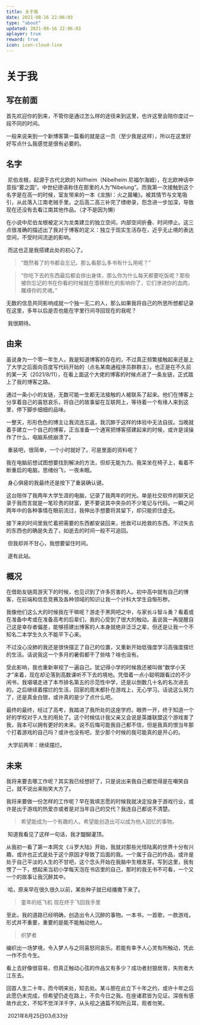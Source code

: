 ```yaml
---
title: 关于我
date: 2021-08-16 22:06:03
type: "about"
updated: 2021-08-16 22:06:03
aplayer: true
reward: true
icon: icon-cloud-line
---
```


# 关于我

## 写在前面

​		首先欢迎你的到来，不管你是通过怎么样的途径来到这里，也许这里会陪你度过一段不同的时间。

​		一般来说来到一个新博客第一篇看的就是这一页（至少我是这样），所以在这里好好写点什么我感觉是很有必要的。

## 名字

​		尼伯龙根，起源于古代北欧的 Nilfheim（Nibelheim 尼福尔海姆），在北欧神话中意指“雾之国”。中世纪德语称住在那里的人为“Nibelung”。而我第一次接触到这个名字是在高一的时候，室友带来的一本《龙族Ⅰ：火之晨曦》。被其情节与文笔吸引，从此落入江南老贼手里。之后高二高三补完了缥缈录，怨念进一步加深，导致现在还没有去看江南其他作品。（才不是因为懒）

​		在小说中尼伯龙根被定义为龙类建立的独立空间，内部空间折叠、时间停止。这三点很准确的描述出了我对于博客的定义：独立于现实生活存在，近乎无止境的表达空间，不受时间流逝的影响。

​		而这也正是我搭建此处的初心了。

> “既然看了的书都会忘记，那么看那么多书有什么用呢？”

> “你吃下去的东西最后都会排出身体，那么你为什么每天都要吃饭呢？那些被你忘记的书在你看的时候就在潜移默化的影响你了，它们渗进你的血肉，雕琢你的灵魂。”

​		无数的信息共同影响成就一个独一无二的人，那么如果我将自己的所思所想都记录在这里，多年以后是否也能在字里行间寻回现在的我呢？

​		我很期待。

## 由来

​		虽说身为一个零一年生人，我是知道博客的存在的，不过真正频繁接触起来还是上了大学之后面向百度写代码开始的（点名某南通程序员群群主）。也正是在不久前的某一天（2021/8/11），在看上面这个大佬的博客的时候点进了一条友链，正式踏上了我的博客之路。

​		通过一条小小的友链，无数可能一生都无法接触的人被联系了起来。他们在博客上分享着自己的喜怒哀乐，将自己的故事留在互联网上，等待着一个有缘人来到这里，停下脚步细细的品味。

​		一整天，形形色色的博主让我流连忘返，我沉醉于这样的体验中无法自拔。当晚就着手建立一个自己的博客，正当准备一个通宵把博客搭建起来的时候，或许是误操作了什么，电脑系统崩溃了。

​		重装吧，很简单，一个小时就好了。可是里面的资料呢？

​		我在电脑前想试图想要找到解决的方法，但却无能为力。我呆坐在椅子上，看着不断重启的电脑，思绪纷飞，一夜未眠。

​		身心俱疲的我最终还是按下了重装确认键。

​		这台陪伴了我两年大学生涯的电脑，记录了我两年的时光。单是社交软件的聊天记录于我而言就是一笔珍贵的财富，更不要说其中夹杂的不少笔记与代码。一瞬之间两年中的各种事情在眼前流过，我伸出手想要将其留下，却只能抓住虚无。

​		接下来的时间里我忙着把需要的东西都安装回来，抢救可以抢救的东西。不过失去的东西也的确是失去了，如逝去的时间一般不可追回。

​		但我却并不甘心，我想要留住时间。

​		遂有此站。

## 概况

​		在借助友链周游天下的时候，也见识到了许多厉害的人。初中高中就有自己的博客，在前端和信息竞赛及各种领域的知识让我一个计科大学生自惭形秽。

​		我像他们这么大的时候我在干嘛呢？游走于黑网吧之中，与家长斗智斗勇？看着或在准备中考或在准备高考的后辈们，我的心受到了很大的触动。虽说我一再提醒自己这是幸存者偏差，能够搭建出博客的人本身就绝非泛泛之辈，但还是让我一个不知名二本学生久久不能平下心来。

​		不过没心没肺的我还是很快摆正了自己的位置，又重新开始低强度学习高强度摆烂的生活。话说我这一个多月的暑假都干了些啥？啥也没有。

​		受此影响，我也重新审视了一遍自己。犹记得小学的时候我还被叫做“数学小天才”来着，现在却沦落到高数课听不下去的境地。凭借着一点小聪明跟看过的不少闲书，我堪堪走进了本市排名第五的示范性中学，还是以倒数几十名的名次进去的。之后继续着摆烂的生活，回家的周末都扑在游戏上，无心学习。话说这么努力了，还是真金白银，或许真的是少了点什么吧。

​		最终的最终，经过了高考，我踏进了我所处的这座学府。眼界一开，终于知道一个好的学校对于人生的用处了。这个时候估计我父亲又会说是英雄联盟这个游戏害了我，我本可以拥有更好的未来。说不后悔可能我自己都不信，但是我真的恨当年那个打着游戏的自己吗？或许也没有吧，至少那个时候的我可能真的是开心的。

​		大学前两年：继续摆烂。

## 		未来

​		我将来要去哪工作呢？其实我已经想好了，只是说出来我自己都觉得是在嘲笑自己，就不说出来贻笑大方了。

​		我将来要做一份怎样的工作呢？早在我填志愿的时候我就决定投身于游戏行业，或许是出于游戏的热爱亦或者是对当年自己的交代？我连自己都说不清楚。

> 希望能成为一个有趣的人。希望能创造出可以成为他人回忆的事物。

​		知道我看见了这样一句话，我才醍醐灌顶。

​		从我初一看了第一本网文《斗罗大陆》开始，我就对那些光怪陆离的世界十分有兴趣，或许也正式是处于这个原因才导致了后面的我。一个属于自己的作品，或许是处于自己平淡的人生的不甘吧，这个念头开始在我脑中生根发芽。写到这里，我有愣了一下，想起来当初小学每天泡在书店里的自己，那时的我无书不可看，一个又一个的故事让我沉醉其中。

​		哈，原来早在很久很久以前，某些种子就已经播撒下来了。

> 童年的纸飞机 现在终于飞回我手里

​		至此，我的道路已经明确，创造出令人沉醉的事物。一本书，一首歌，一款游戏，形式并不重要，重要的是能不能触动他人。

> 织梦者

​		编织出一场梦境，令入梦人与之同喜怒同哀乐。若能有幸予人心灵有所触动，凭此一作不负今生。

​		看上去好像很容易，但真正触动心弦的作品又有多少？成功者封狼居胥，失败者大江东去。

​		回首人生二十年，而今明来处，知去处。某斗胆在此立下十年之约，或许十年之后此愿仍未完成，但希望仍走在路上，不负今日之我。在座诸君皆为见证。深夜有感故作此文，不知不觉洋洋千字，从头视之通篇不知所云耳，观者勿笑。



​																2021年8月25日03点33分

​		

​		